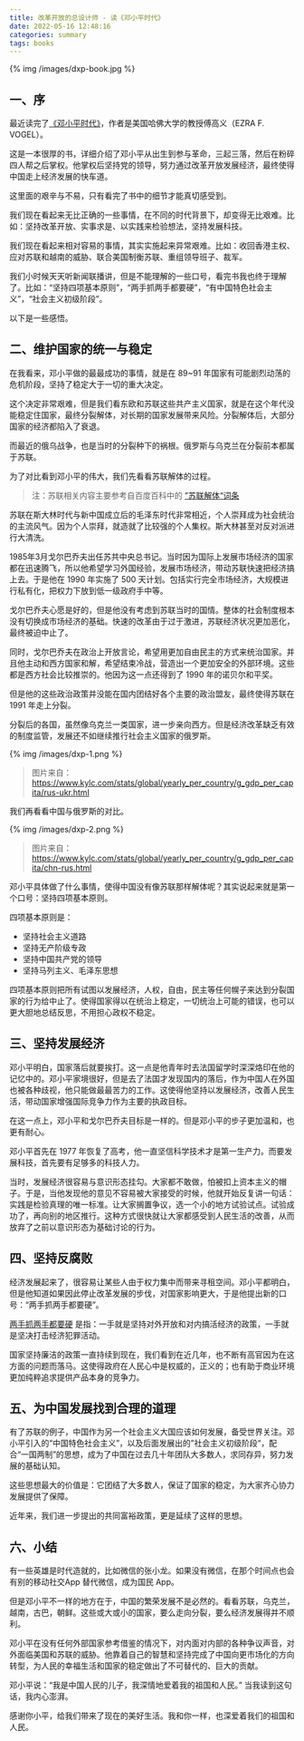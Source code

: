 ```yaml
---
title: 改革开放的总设计师 - 读《邓小平时代》
date: 2022-05-16 12:48:16
categories: summary
tags: books
---
```


{% img /images/dxp-book.jpg %}

## 一、序

最近读完了[《邓小平时代》](http://dangshi.people.com.cn/GB/146570/355070/index.html)，作者是美国哈佛大学的教授傅高义（EZRA F. VOGEL）。

这是一本很厚的书，详细介绍了邓小平从出生到参与革命，三起三落，然后在粉碎四人帮之后掌权。他掌权后坚持党的领导，努力通过改革开放发展经济，最终使得中国走上经济发展的快车道。

这里面的艰辛与不易，只有看完了书中的细节才能真切感受到。

我们现在看起来无比正确的一些事情，在不同的时代背景下，却变得无比艰难。比如：坚持改革开放、实事求是、以实践来检验想法，坚持发展科技。

我们现在看起来相对容易的事情，其实实施起来异常艰难。比如：收回香港主权、应对苏联和越南的威胁、联合美国制衡苏联、重组领导班子、裁军。

我们小时候天天听新闻联播讲，但是不能理解的一些口号，看完书我也终于理解了。比如：“坚持四项基本原则”，“两手抓两手都要硬”，“有中国特色社会主义”，“社会主义初级阶段”。

以下是一些感悟。

## 二、维护国家的统一与稳定

在我看来，邓小平做的最最成功的事情，就是在 89~91 年国家有可能剧烈动荡的危机阶段，坚持了稳定大于一切的重大决定。

这个决定非常艰难，但是我们看东欧和苏联这些共产主义国家，就是在这个年代没能稳定住国家，最终分裂解体，对长期的国家发展带来风险。分裂解体后，大部分国家的经济都陷入了衰退。

而最近的俄乌战争，也是当时的分裂种下的祸根。俄罗斯与乌克兰在分裂前本都属于苏联。

为了对比看到邓小平的伟大，我们先看看苏联解体的过程。

> 注：苏联相关内容主要参考自百度百科中的 [”苏联解体“词条](https://baike.baidu.com/item/%E8%8B%8F%E8%81%94%E8%A7%A3%E4%BD%93/634053)

苏联在斯大林时代与新中国成立后的毛泽东时代非常相近，个人崇拜成为社会统治的主流风气。因为个人崇拜，就造就了比较强的个人集权。斯大林甚至对反对派进行大清洗。

1985年3月戈尔巴乔夫出任苏共中央总书记。当时因为国际上发展市场经济的国家都在迅速腾飞，所以他希望学习外国经验，发展市场经济，带动苏联快速把经济搞上去。于是他在 1990 年实施了 500 天计划。包括实行完全市场经济，大规模进行私有化，把权力下放到低一级政府手中等。

戈尔巴乔夫心愿是好的，但是他没有考虑到苏联当时的国情。整体的社会制度根本没有切换成市场经济的基础。快速的改革由于过于激进，苏联经济状况更加恶化，最终被迫中止了。

同时，戈尔巴乔夫在政治上开放言论，希望用更加自由民主的方式来统治国家。并且他主动和西方国家和解，希望结束冷战，营造出一个更加安全的外部环境。这些都是西方社会比较推崇的。他因为这一点还得到了 1990 年的诺贝尔和平奖。

但是他的这些政治政策并没能在国内团结好各个主要的政治盟友，最终使得苏联在 1991 年走上分裂。

分裂后的各国，虽然像乌克兰一类国家，进一步亲向西方。但是经济改革缺乏有效的制度监管，发展还不如继续推行社会主义国家的俄罗斯。

{% img /images/dxp-1.png %}

> 图片来自：<https://www.kylc.com/stats/global/yearly_per_country/g_gdp_per_capita/rus-ukr.html>

我们再看看中国与俄罗斯的对比。

{% img /images/dxp-2.png %}

> 图片来自：<https://www.kylc.com/stats/global/yearly_per_country/g_gdp_per_capita/chn-rus.html>

邓小平具体做了什么事情，使得中国没有像苏联那样解体呢？其实说起来就是第一个口号：坚持四项基本原则。

四项基本原则是：

 - 坚持社会主义道路
 - 坚持无产阶级专政
 - 坚持中国共产党的领导
 - 坚持马列主义、毛泽东思想

四项基本原则把所有试图以发展经济，人权，自由，民主等任何幌子来达到分裂国家的行为给中止了。使得国家得以在统治上稳定，一切统治上可能的错误，也可以更大胆地总结反思，不用担心政权不稳定。

## 三、坚持发展经济

邓小平明白，国家落后就要挨打。这一点是他青年时去法国留学时深深烙印在他的记忆中的。邓小平家境很好，但是去了法国才发现国内的落后，作为中国人在外国也被各种歧视，他只能做最最苦力的工作。这使得他坚持以发展经济，改善人民生活，带动国家增强国际竞争力作为主要的执政目标。

在这一点上，邓小平和戈尔巴乔夫目标是一样的。但是邓小平的步子更加温和，也更有耐心。

邓小平首先在 1977 年恢复了高考，他一直坚信科学技术才是第一生产力。而要发展科技，首先要有足够多的科技人力。

当时，发展经济很容易与意识形态挂勾。大家都不敢做，怕被扣上资本主义的帽子。于是，当他发现他的意见不容易被大家接受的时候，他就开始反复讲一句话：实践是检验真理的唯一标准。让大家搁置争议，选一个小的地方试验试点。试验成功了，再向别的地区推行。这种方式很快就让大家都感受到人民生活的改善，从而放弃了之前以意识形态为基础讨论的行为。

## 四、坚持反腐败

经济发展起来了，很容易让某些人由于权力集中而带来寻租空间。邓小平都明白，但是他知道如果因此停止改革发展的步伐，对国家影响更大，于是他提出新的口号：“两手抓两手都要硬”。

[两手抓两手都要硬](http://cpc.people.com.cn/GB/33839/34943/34978/35419/2665796.html) 是指：一手就是坚持对外开放和对内搞活经济的政策，一手就是坚决打击经济犯罪活动。

国家坚持廉洁的政策一直持续到现在，我们看到在近几年，也不断有高官因为在这方面的问题而落马。这使得政府在人民心中是权威的，正义的；也有助于商业环境更加纯粹追求提供产品本身的竞争力。

## 五、为中国发展找到合理的道理

有了苏联的例子，中国作为另一个社会主义大国应该如何发展，备受世界关注。邓小平引入的“中国特色社会主义”，以及后面发展出的”社会主义初级阶段“，配合“一国两制”的思想，成为了中国在过去几十年团队大多数人，求同存异，努力发展的基础认知。

这些思想最大的价值是：它团结了大多数人，保证了国家的稳定，为大家齐心协力发展提供了保障。

近年来，我们进一步提出的共同富裕政策，更是延续了这样的思想。

## 六、小结

有一些英雄是时代造就的，比如微信的张小龙。如果没有微信，在那个时间点也会有别的移动社交App 替代微信，成为国民 App。

但是邓小平不一样的地方在于，中国的繁荣发展不是必然的。看看苏联，乌克兰，越南，古巴，朝鲜。这些或大或小的国家，要么走向分裂，要么经济发展得并不顺利。

邓小平在没有任何外部国家参考借鉴的情况下，对内面对内部的各种争议声音，对外面临美国和苏联的威胁。他靠着自己的智慧和坚持完成了中国向更市场化的方向转型，为人民的幸福生活和国家的稳定做出了不可替代的、巨大的贡献。

邓小平说：“我是中国人民的儿子，我深情地爱着我的祖国和人民。” 当我读到这句话，我内心澎湃。

感谢你小平，给我们带来了现在的美好生活。我和你一样，也深爱着我们的祖国和人民。

